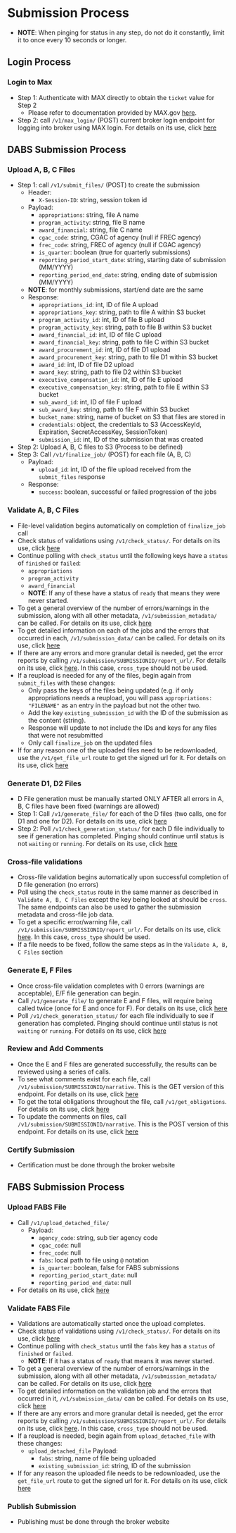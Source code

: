 # Submission Process
- **NOTE**: When pinging for status in any step, do not do it constantly, limit it to once every 10 seconds or longer.

## Login Process

### Login to Max
- Step 1: Authenticate with MAX directly to obtain the `ticket` value for Step 2
    - Please refer to documentation provided by MAX.gov [here](./Using_Digital_Certificates_for_MAX_Authentication.pdf).
- Step 2: call `/v1/max_login/` (POST) current broker login endpoint for logging into broker using MAX login. For details on its use, click [here](./dataactbroker/README.md#post-v1max_login)

## DABS Submission Process

### Upload A, B, C Files
- Step 1: call `/v1/submit_files/` (POST) to create the submission
    - Header:
        - `X-Session-ID`: string, session token id
    - Payload:
        - `appropriations`: string, file A name
        - `program_activity`: string, file B name
        - `award_financial`: string, file C name
        - `cgac_code`: string, CGAC of agency (null if FREC agency)
        - `frec_code`: string, FREC of agency (null if CGAC agency)
        - `is_quarter`: boolean (true for quarterly submissions)
        - `reporting_period_start_date`: string, starting date of submission (MM/YYYY)
        - `reporting_period_end_date`: string, ending date of submission (MM/YYYY)
    - **NOTE**: for monthly submissions, start/end date are the same
    - Response:
        - `appropriations_id`: int, ID of file A upload
        - `appropriations_key`: string, path to file A within S3 bucket
        - `program_activity_id`: int, ID of file B upload
        - `program_activity_key`: string, path to file B within S3 bucket
        - `award_financial_id`: int, ID of file C upload
        - `award_financial_key`: string, path to file C within S3 bucket
        - `award_procurement_id`: int, ID of file D1 upload
        - `award_procurement_key`: string, path to file D1 within S3 bucket
        - `award_id`: int, ID of file D2 upload
        - `award_key`: string, path to file D2 within S3 bucket
        - `executive_compensation_id`: int, ID of file E upload
        - `executive_compensation_key`: string, path to file E within S3 bucket
        - `sub_award_id`: int, ID of file F upload
        - `sub_award_key`: string, path to file F within S3 bucket
        - `bucket_name`: string, name of bucket on S3 that files are stored in
        - `credentials`: object, the credentials to S3 (AccessKeyId, Expiration, SecretAccessKey, SessionToken)
        - `submission_id`: int, ID of the submission that was created
- Step 2: Upload A, B, C files to S3 (Process to be defined)
- Step 3: Call `/v1/finalize_job/` (POST) for each file (A, B, C)
    - Payload:
        - `upload_id`: int, ID of the file upload received from the `submit_files` response
    - Response:
        - `success`: boolean, successful or failed progression of the jobs

### Validate A, B, C Files
- File-level validation begins automatically on completion of `finalize_job` call
- Check status of validations using `/v1/check_status/`. For details on its use, click [here](./dataactbroker/README.md#get-v1check_status)
- Continue polling with `check_status` until the following keys have a `status` of `finished` or `failed`:
    - `appropriations`
    - `program_activity`
    - `award_financial`
    - **NOTE**: If any of these have a status of `ready` that means they were never started.
- To get a general overview of the number of errors/warnings in the submission, along with all other metadata, `/v1/submission_metadata/` can be called. For details on its use, click [here](./dataactbroker/README.md#get-v1submission_metadata)
- To get detailed information on each of the jobs and the errors that occurred in each, `/v1/submission_data/` can be called. For details on its use, click [here](./dataactbroker/README.md#get-v1submission_data)
- If there are any errors and more granular detail is needed, get the error reports by calling `/v1/submission/SUBMISSIONID/report_url/`. For details on its use, click [here](./dataactbroker/README.md#get-v1submissionintsubmission_idreport_url). In this case, `cross_type` should not be used.
- If a reupload is needed for any of the files, begin again from `submit_files` with these changes:
    - Only pass the keys of the files being updated (e.g. if only appropriations needs a reupload, you will pass `appropriations: "FILENAME"` as an entry in the payload but not the other two.
    - Add the key `existing_submission_id` with the ID of the submission as the content (string).
    - Response will update to not include the IDs and keys for any files that were not resubmitted
    - Only call `finalize_job` on the updated files
- If for any reason one of the uploaded files need to be redownloaded, use the `/v1/get_file_url` route to get the signed url for it. For details on its use, click [here](./dataactbroker/README.md#get-v1get_file_url)

### Generate D1, D2 Files
- D File generation must be manually started ONLY AFTER all errors in A, B, C files have been fixed (warnings are allowed)
- Step 1: Call `/v1/generate_file/` for each of the D files (two calls, one for D1 and one for D2). For details on its use, click [here](./dataactbroker/README.md#post-v1generate_file)
- Step 2: Poll `/v1/check_generation_status/` for each D file individually to see if generation has completed. Pinging should continue until status is not `waiting` or `running`. For details on its use, click [here](./dataactbroker/README.md#post-v1check_generation_status)

### Cross-file validations
- Cross-file validation begins automatically upon successful completion of D file generation (no errors)
- Poll using the `check_status` route in the same manner as described in `Validate A, B, C Files` except the key being looked at should be `cross`. The same endpoints can also be used to gather the submission metadata and cross-file job data.
- To get a specific error/warning file, call `/v1/submission/SUBMISSIONID/report_url/`. For details on its use, click [here](./dataactbroker/README.md#get-v1submissionintsubmission_idreport_url). In this case, `cross_type` should be used.
- If a file needs to be fixed, follow the same steps as in the `Validate A, B, C Files` section

### Generate E, F Files
- Once cross-file validation completes with 0 errors (warnings are acceptable), E/F file generation can begin.
- Call `/v1/generate_file/` to generate E and F files, will require being called twice (once for E and once for F). For details on its use, click [here](./dataactbroker/README.md#post-v1generate_file)
- Poll `/v1/check_generation_status/` for each file individually to see if generation has completed. Pinging should continue until status is not `waiting` or `running`. For details on its use, click [here](./dataactbroker/README.md#post-v1check_generation_status)

### Review and Add Comments
- Once the E and F files are generated successfully, the results can be reviewed using a series of calls.
- To see what comments exist for each file, call `/v1/submission/SUBMISSIONID/narrative`. This is the GET version of this endpoint. For details on its use, click [here](./dataactbroker/README.md#get-v1submissionintsubmission_idnarrative)
- To get the total obligations throughout the file, call `/v1/get_obligations`. For details on its use, click [here](./dataactbroker/README.md#get-v1get_obligations)
- To update the comments on files, call `/v1/submission/SUBMISSIONID/narrative`. This is the POST version of this endpoint. For details on its use, click [here](./dataactbroker/README.md#post-v1submissionintsubmission_idnarrative)

### Certify Submission
- Certification must be done through the broker website

## FABS Submission Process

### Upload FABS File
- Call `/v1/upload_detached_file/`
    - Payload:
        - `agency_code`: string, sub tier agency code
        - `cgac_code`: null
        - `frec_code`: null
        - `fabs`: local path to file using `@` notation
        - `is_quarter`: boolean, false for FABS submissions
        - `reporting_period_start_date`: null
        - `reporting_period_end_date`: null
- For details on its use, click [here](./dataactbroker/README.md#post-v1upload_detached_file)

### Validate FABS File
- Validations are automatically started once the upload completes.
- Check status of validations using `/v1/check_status/`. For details on its use, click [here](./dataactbroker/README.md#get-v1check_status)
- Continue polling with `check_status` until the `fabs` key has a `status` of `finished` or `failed`.
    - **NOTE**: If it has a status of `ready` that means it was never started.
- To get a general overview of the number of errors/warnings in the submission, along with all other metadata, `/v1/submission_metadata/` can be called. For details on its use, click [here](./dataactbroker/README.md#get-v1submission_metadata)
- To get detailed information on the validation job and the errors that occurred in it, `/v1/submission_data/` can be called. For details on its use, click [here](./dataactbroker/README.md#get-v1submission_data)
- If there are any errors and more granular detail is needed, get the error reports by calling `/v1/submission/SUBMISSIONID/report_url/`. For details on its use, click [here](./dataactbroker/README.md#get-v1submissionintsubmission_idreport_url). In this case, `cross_type` should not be used.
- If a reupload is needed, begin again from `upload_detached_file` with these changes:
    - `upload_detached_file` Payload:
        - `fabs`: string, name of file being uploaded
        - `existing_submission_id`: string, ID of the submission
- If for any reason the uploaded file needs to be redownloaded, use the `get_file_url` route to get the signed url for it. For details on its use, click [here](./dataactbroker/README.md#get-v1get_file_url)

### Publish Submission
- Publishing must be done through the broker website
